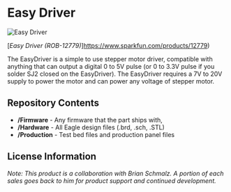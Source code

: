 Easy Driver
===========

![Easy Driver](https://cdn.sparkfun.com/assets/learn_tutorials/2/4/1/EasyDriver_Angled.jpg)

[*Easy Driver (ROB-12779)*]https://www.sparkfun.com/products/12779)


The EasyDriver is a simple to use stepper motor driver, compatible with anything that can output a digital 0 to 5V pulse (or 0 to 3.3V pulse if you solder SJ2 closed on the EasyDriver). 
The EasyDriver requires a 7V to 20V supply to power the motor and can power any voltage of stepper motor.


Repository Contents
-------------------
* **/Firmware** - Any firmware that the part ships with, 
* **/Hardware** - All Eagle design files (.brd, .sch, .STL)
* **/Production** - Test bed files and production panel files


License Information
-------------------

_Note: This product is a collaboration with Brian Schmalz. A portion of each sales goes back to him for product support and continued development._
